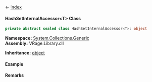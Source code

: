 ← [Index](Api-Index)

#### HashSetInternalAccessor&lt;T&gt; Class

```csharp
private abstract sealed class HashSetInternalAccessor<T>: object
```

**Namespace:** [System.Collections.Generic](System.Collections.Generic)  
**Assembly:** VRage.Library.dll

**Inheritance:** [object](https://docs.microsoft.com/en-us/dotnet/api/system.object?view=netframework-4.6)

#### Example

#### Remarks

